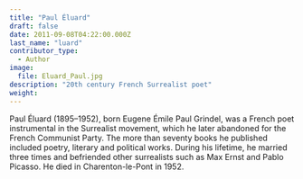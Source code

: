 ```yaml
---
title: "Paul Éluard"
draft: false
date: 2011-09-08T04:22:00.000Z
last_name: "luard"
contributor_type:
  - Author
image:
  file: Eluard_Paul.jpg
description: "20th century French Surrealist poet"
weight:
---
```


Paul Éluard (1895–1952), born Eugene Émile Paul Grindel, was a French poet instrumental in the Surrealist movement, which he later abandoned for the French Communist Party. The more than seventy books he published included poetry, literary and political works. During his lifetime, he married three times and befriended other surrealists such as Max Ernst and Pablo Picasso. He died in Charenton-le-Pont in 1952.


